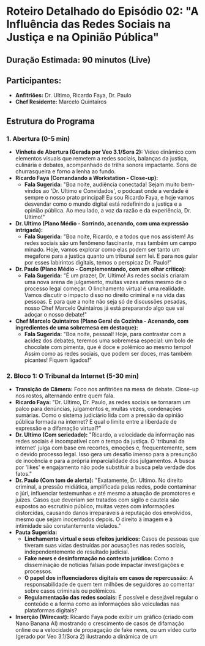 # Roteiro Detalhado do Episódio 02: "A Influência das Redes Sociais na Justiça e na Opinião Pública"

## Duração Estimada: 90 minutos (Live)

## Participantes:

*   **Anfitriões:** Dr. Ultimo, Ricardo Faya, Dr. Paulo
*   **Chef Residente:** Marcelo Quintairos

## Estrutura do Programa

### 1. Abertura (0-5 min)

*   **Vinheta de Abertura (Gerada por Veo 3.1/Sora 2):** Vídeo dinâmico com elementos visuais que remetem a redes sociais, balanças da justiça, culinária e debates, acompanhado de trilha sonora impactante. Sons de churrasqueira e forno a lenha ao fundo.
*   **Ricardo Faya (Comandando a Workstation - Close-up):**
    *   **Fala Sugerida:** "Boa noite, audiência conectada! Sejam muito bem-vindos ao 'Dr. Ultimo e Convidados', o podcast onde a verdade é sempre o nosso prato principal! Eu sou Ricardo Faya, e hoje vamos desvendar como o mundo digital está redefinindo a justiça e a opinião pública. Ao meu lado, a voz da razão e da experiência, Dr. Ultimo!"
*   **Dr. Ultimo (Plano Médio - Sorrindo, acenando, com uma expressão intrigada):**
    *   **Fala Sugerida:** "Boa noite, Ricardo, e a todos que nos assistem! As redes sociais são um fenômeno fascinante, mas também um campo minado. Hoje, vamos explorar como elas podem ser tanto um megafone para a justiça quanto um tribunal sem lei. E para nos guiar por esses labirintos digitais, temos o perspicaz Dr. Paulo!"
*   **Dr. Paulo (Plano Médio - Complementando, com um olhar crítico):**
    *   **Fala Sugerida:** "É um prazer, Dr. Ultimo! As redes sociais criaram uma nova arena de julgamento, muitas vezes antes mesmo de o processo legal começar. O linchamento virtual é uma realidade. Vamos discutir o impacto disso no direito criminal e na vida das pessoas. E para que a noite não seja só de discussões pesadas, nosso Chef Marcelo Quintairos já está preparando algo que vai adoçar o nosso debate!"
*   **Chef Marcelo Quintairos (Plano Geral da Cozinha - Acenando, com ingredientes de uma sobremesa em destaque):**
    *   **Fala Sugerida:** "Boa noite, pessoal! Hoje, para contrastar com a acidez dos debates, teremos uma sobremesa especial: um bolo de chocolate com pimenta, que é doce e polêmico ao mesmo tempo! Assim como as redes sociais, que podem ser doces, mas também picantes! Fiquem ligados!"

### 2. Bloco 1: O Tribunal da Internet (5-30 min)

*   **Transição de Câmera:** Foco nos anfitriões na mesa de debate. Close-up nos rostos, alternando entre quem fala.
*   **Ricardo Faya:** "Dr. Ultimo, Dr. Paulo, as redes sociais se tornaram um palco para denúncias, julgamentos e, muitas vezes, condenações sumárias. Como o sistema judiciário lida com a pressão da opinião pública formada na internet? E qual o limite entre a liberdade de expressão e a difamação virtual?"
*   **Dr. Ultimo (Com seriedade):** "Ricardo, a velocidade da informação nas redes sociais é incompatível com o tempo da justiça. O 'tribunal da internet' julga com base em recortes, emoções e, frequentemente, sem o devido processo legal. Isso gera um desafio imenso para a presunção de inocência e para a própria imparcialidade dos julgamentos. A busca por 'likes' e engajamento não pode substituir a busca pela verdade dos fatos."
*   **Dr. Paulo (Com tom de alerta):** "Exatamente, Dr. Ultimo. No direito criminal, a pressão midiática, amplificada pelas redes, pode contaminar o júri, influenciar testemunhas e até mesmo a atuação de promotores e juízes. Casos que deveriam ser tratados com sigilo e cautela são expostos ao escrutínio público, muitas vezes com informações distorcidas, causando danos irreparáveis à reputação dos envolvidos, mesmo que sejam inocentados depois. O direito à imagem e à intimidade são constantemente violados."
*   **Pauta Sugerida:**
    *   **Linchamento virtual e seus efeitos jurídicos:** Casos de pessoas que tiveram suas vidas destruídas por acusações nas redes sociais, independentemente do resultado judicial.
    *   **Fake news e desinformação no contexto jurídico:** Como a disseminação de notícias falsas pode impactar investigações e processos.
    *   **O papel dos influenciadores digitais em casos de repercussão:** A responsabilidade de quem tem milhões de seguidores ao comentar sobre casos criminais ou polêmicos.
    *   **Regulamentação das redes sociais:** É possível e desejável regular o conteúdo e a forma como as informações são veiculadas nas plataformas digitais?
*   **Inserção (Wirecast):** Ricardo Faya pode exibir um gráfico (criado com Nano Banana AI) mostrando o crescimento de casos de difamação online ou a velocidade de propagação de fake news, ou um vídeo curto (gerado por Veo 3.1/Sora 2) ilustrando a dinâmica de um 
